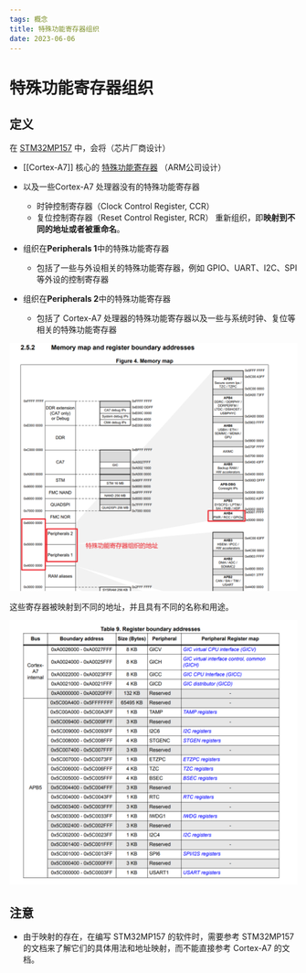 ```yaml
---
tags: 概念
title: 特殊功能寄存器组织
date: 2023-06-06
---
```

# 特殊功能寄存器组织

## 定义

在 [STM32MP157](STM32MP157.md) 中，会将（芯片厂商设计）
- [[Cortex-A7]] 核心的 [特殊功能寄存器](ARMv7特殊功能寄存器.md) （ARM公司设计）
- 以及一些Cortex-A7 处理器没有的特殊功能寄存器
	- 时钟控制寄存器（Clock Control Register, CCR）
	- 复位控制寄存器（Reset Control Register, RCR）
重新组织，即**映射到不同的地址或者被重命名**。

- 组织在**Peripherals 1**中的特殊功能寄存器
	- 包括了一些与外设相关的特殊功能寄存器，例如 GPIO、UART、I2C、SPI 等外设的控制寄存器
- 组织在**Peripherals 2**中的特殊功能寄存器
	- 包括了 Cortex-A7 处理器的特殊功能寄存器以及一些与系统时钟、复位等相关的特殊功能寄存器

![](assets/20230606222709497.png)

这些寄存器被映射到不同的地址，并且具有不同的名称和用途。

![](assets/20230606224510458.png)

## 注意

- 由于映射的存在，在编写 STM32MP157 的软件时，需要参考 STM32MP157 的文档来了解它们的具体用法和地址映射，而不能直接参考 Cortex-A7 的文档。